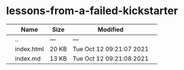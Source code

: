 lessons-from-a-failed-kickstarter
=================================

<table><thead><tr class="header"><th></th><th>Name</th><th>Size</th><th>Modified</th><th></th></tr></thead><tbody><tr class="odd"><td></td><td><span class="goup">..</span></td><td>—</td><td>—</td><td></td></tr><tr class="even"><td></td><td><span class="name">index.html</span></td><td>20 KB</td><td>Tue Oct 12 09:21:07 2021</td><td></td></tr><tr class="odd"><td></td><td><span class="name">index.md</span></td><td>13 KB</td><td>Tue Oct 12 09:21:08 2021</td><td></td></tr></tbody></table>
